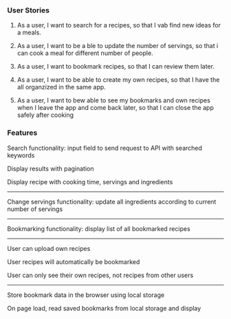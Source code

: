 
### User Stories

1.  As a user, I want to search for a recipes, so that I vab find new ideas for a meals.

2.  As a user, I want to be a ble to update the number of servings, so that i can cook a meal for different number of people.

3.  As a user, I want to bookmark recipes, so that I can review them later.

4.  As a user, I want to be able to create my own recipes, so that I have the all organzized in the same app.
 
5.  As a user, I want to bew able to see my bookmarks and own recipes when I leave the app and come back later, so that I can close the app safely after cooking




### Features

Search functionality: input field to send request to API with searched keywords

Display results with pagination

Display recipe with cooking time, servings and ingredients

___________________

Change servings functionality: update all ingredients according to current number of servings

___________________


Bookmarking functionality: display list of all bookmarked recipes

___________________

User can upload own recipes

User recipes will automatically be bookmarked

User can only see their own recipes, not recipes from other users

___________________

Store bookmark data in the browser using local storage

On page load, read saved bookmarks from local storage and display